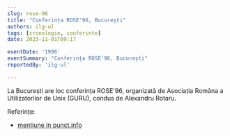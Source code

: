 ```yaml
---
slug: rose-96
title: "Conferința ROSE'96, București"
authors: ilg-ul
tags: [cronologie, conferinte]
date: 2023-11-01T09:17

eventDate: '1996'
eventSummary: "Conferința ROSE'96, București"
reportedBy: 'ilg-ul'

---
```


La București are loc conferința ROSE'96, organizată de Asociația Româna
a Utilizatorilor de Unix (GURU), condus de Alexandru Rotaru.

<!-- truncate -->

Referințe:

- [mențiune in punct.info](http://linux.punct.info)
